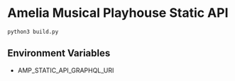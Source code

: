 # Amelia Musical Playhouse Static API

```
python3 build.py
```

## Environment Variables

- AMP_STATIC_API_GRAPHQL_URI
